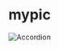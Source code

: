 # mypic
![Accordion](https://user-images.githubusercontent.com/104085941/210184039-f02a001a-e353-4ad5-8b11-365d916f8e8d.png)
